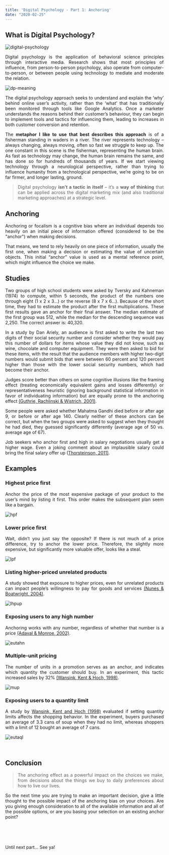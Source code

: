 ```yaml
---
title: 'Digital Psychology - Part 1: Anchoring'
date: "2020-02-25"
---
```


<div align="justify">

## What is Digital Psychology?

![digital-psychology](./photo-1.jpg)

Digital psychology is the application of behavioral science principles through interactive media. Research shows that most principles of influence, from person-to-person psychology, also operate from computer-to-person, or between people using technology to mediate and moderate the relation.

![dp-meaning](./photo-2.jpeg)

The digital psychology approach seeks to understand and explain the ‘why’ behind online user’s activity, rather than the ‘what’ that has traditionally been monitored through tools like Google Analytics. Once a marketer understands the reasons behind their customer’s behaviour, they can begin to implement tools and tactics for influencing them, leading to increases in both customer conversion and retention.

The **metaphor I like to use that best describes this approach** is of a fisherman standing in waders in a river. The river represents technology – always changing, always moving, often so fast we struggle to keep up.  The one constant in this scene is the fisherman, representing the human brain.  As fast as technology may change, the human brain remains the same, and has done so for hundreds of thousands of years.  If we start viewing technology through a neurological perspective, rather than trying to influence humanity from a technological perspective, we’re going to be on far firmer, and longer lasting, ground.

> Digital psychology **isn’t a tactic in itself** – it’s a **way of thinking** that can be applied across the digital marketing mix (and also traditional marketing approaches) at a strategic level.

## Anchoring

Anchoring or focalism is a cognitive bias where an individual depends too heavily on an initial piece of information offered (considered to be the "anchor") when making decisions.

That means, we tend to rely heavily on one piece of information, usually the first one, when making a decision or estimating the value of uncertain objects. This initial “anchor” value is used as a mental reference point, which might influence the choice we make.

## Studies

Two groups of high school students were asked by Tversky and Kahneman (1974) to compute, within 5 seconds, the product of the numbers one through eight (1 x 2 x 3…) or the reverse (8 x 7 x 6…). Because of the short time, they had to estimate the product after the first multiplications. These first results gave an anchor for their final answer. The median estimate of the first group was 512, while the median for the descending sequence was 2,250. The correct answer is: 40,320.

In a study by Dan Ariely, an audience is first asked to write the last two digits of their social security number and consider whether they would pay this number of dollars for items whose value they did not know, such as wine, chocolate and computer equipment. They were then asked to bid for these items, with the result that the audience members with higher two-digit numbers would submit bids that were between 60 percent and 120 percent higher than those with the lower social security numbers, which had become their anchor.

Judges score better than others on some cognitive illusions like the framing effect (treating economically equivalent gains and losses differently) or representativeness heuristic (ignoring background statistical information in favor of individuating information) but are equally prone to the anchoring effect [(Guthrie, Rachlinski & Wistrich, 2001)](https://papers.ssrn.com/sol3/papers.cfm?abstract_id=257634).

Some people were asked whether Mahatma Gandhi died before or after age 9, or before or after age 140. Clearly neither of these anchors can be correct, but when the two groups were asked to suggest when they thought he had died, they guessed significantly differently (average age of 50 vs. average age of 67).

Job seekers who anchor first and high in salary negotiations usually get a higher wage. Even a joking comment about an implausible salary could bring the final salary offer up ([Thorsteinson, 2011)](http://onlinelibrary.wiley.com/doi/10.1111/j.1559-1816.2011.00779.x/abstract).

## Examples

### Highest price first

Anchor the price of the most expensive package of your product to the user’s mind by listing it first. This order makes the subsequent plan seem like a bargain.

![hpf](./example-1.png)

### Lower price first

Wait, didn’t you just say the opposite? If there is not much of a price difference, try to anchor the lower price. Therefore, the slightly more expensive, but significantly more valuable offer, looks like a steal.

![lpf](./example-2.png)

### Listing higher-priced unrelated products

A study showed that exposure to higher prices, even for unrelated products can impact people’s willingness to pay for goods and services [(Nunes & Boatwright, 2004)](https://msbfile03.usc.edu/digitalmeasures/jnunes/intellcont/Incidental%20Prices-1.pdf).

![lhpup](./example-3.png)

### Exposing users to any high number

Anchoring works with any number, regardless of whether that number is a price [(Adaval & Monroe, 2002)](http://www.jstor.org/stable/10.1086/338212?seq=1#page_scan_tab_contents).

![eutahn](./example-4.png)

### Multiple-unit pricing

The number of units in a promotion serves as an anchor, and indicates which quantity the customer should buy. In an experiment, this tactic increased sales by 32% [(Wansink, Kent & Hoch, 1998)](http://foodpsychology.cornell.edu/sites/default/files/unmanaged_files/Anchoring-JMR-1998.pdf).

![mup](./example-5.png)

### Exposing users to a quantity limit

A study by [Wansink, Kent and Hoch (1998)](http://foodpsychology.cornell.edu/sites/default/files/unmanaged_files/Anchoring-JMR-1998.pdf) evaluated if setting quantity limits affects the shopping behavior. In the experiment, buyers purchased an average of 3.3 cans of soup when they had no limit, whereas shoppers with a limit of 12 bought an average of 7 cans.

![eutaql](./example-6.png)

<br>

## Conclusion

> The anchoring effect as a powerful impact on the choices we make, from decisions about the things we buy to daily preferences about how to live our lives.

So the next time you are trying to make an important decision, give a little thought to the possible impact of the anchoring bias on your choices. Are you giving enough consideration to all of the available information and all of the possible options, or are you basing your selection on an existing anchor point?

<br>
<br>
<br>

Until next part... See ya!

</div>